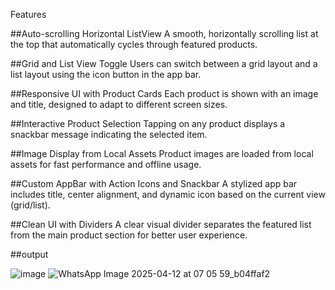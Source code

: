 Features

##Auto-scrolling Horizontal ListView
A smooth, horizontally scrolling list at the top that automatically cycles through featured products.

##Grid and List View Toggle
Users can switch between a grid layout and a list layout using the icon button in the app bar.

##Responsive UI with Product Cards
Each product is shown with an image and title, designed to adapt to different screen sizes.

##Interactive Product Selection
Tapping on any product displays a snackbar message indicating the selected item.

##Image Display from Local Assets
Product images are loaded from local assets for fast performance and offline usage.

##Custom AppBar with Action Icons and Snackbar
A stylized app bar includes title, center alignment, and dynamic icon based on the current view (grid/list).

##Clean UI with Dividers
A clear visual divider separates the featured list from the main product section for better user experience.

##output

![image](https://github.com/user-attachments/assets/bf13aa99-ebe3-46f0-bd5e-5100f926ecba)
![WhatsApp Image 2025-04-12 at 07 05 59_b04ffaf2](https://github.com/user-attachments/assets/ca543ac7-e786-416f-b14d-c316d1561141)

